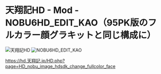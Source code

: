 # 天翔記HD - Mod - NOBU6HD_EDIT_KAO（95PK版のフルカラー顔グラキットと同じ構成に）

![天翔記HD](https://img.shields.io/badge/天翔記-HD-6479ff.svg)
![NOBU6HD_EDIT_KAO](https://img.shields.io/badge/NOBU6HD_EDIT_KAO-2022.05.04-6479ff.svg)

https://hd.天翔記.jp/HD.php?page=HD_nobu_image_hdsdk_change_fullcolor_face
